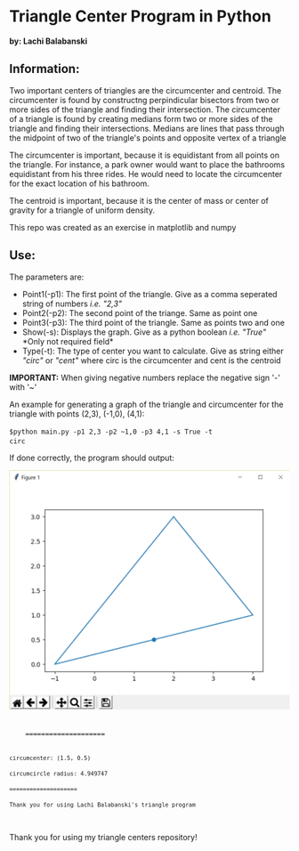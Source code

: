 <h1>Triangle Center Program in Python</h1>
<strong>by: Lachi Balabanski</strong>

<h2>Information:</h2>
<p>Two important centers of triangles are the circumcenter and centroid. The circumcenter is found by constructng perpindicular bisectors from two or more sides of the triangle and finding their intersection. The circumcenter of a triangle is found by creating medians form two or more sides of the triangle and finding their intersections. Medians are lines that pass through the midpoint of two of the triangle's points and opposite vertex of a triangle</p>

<p>The circumcenter is important, because it is equidistant from all points on the triangle. For instance, a park owner would want to place the bathrooms equidistant from his three rides. He would need to locate the circumcenter for the exact location of his bathroom.</p>

<p>The centroid is important, because it is the center of mass or center of gravity for a triangle of uniform density.</p>

<p>This repo was created as an exercise in matplotlib and numpy</p>

<h2>Use:</h2>
<p>The parameters are:</p>

<ul>
	<li>Point1(-p1): The first point of the triangle. Give as a comma seperated string of numbers <i>i.e. "2,3"</i> </li>
	<li>Point2(-p2): The second point of the triange. Same as point one</li>
	<li>Point3(-p3): The third point of the triangle. Same as points two and one</li>
	<li>Show(-s): Displays the graph. Give as a python boolean <i>i.e. "True"</i> *Only not required field*</li>
	<li>Type(-t): The type of center you want to calculate. Give as string either <i>"circ"</i> or <i>"cent"</i> where circ is the circumcenter and cent is the centroid</li>
</ul>

<p><strong>IMPORTANT:</strong> When giving negative numbers replace the negative sign '-' with '~'</p>

<p>An example for generating a graph of the triangle and circumcenter for the triangle with points (2,3), (-1,0), (4,1):</p>

<code>$python main.py -p1 2,3 -p2 ~1,0 -p3 4,1 -s True -t circ</code>

<p>If done correctly, the program should output:</p>

![Alt text](sample_output.png?raw=true "Title")

<code>
	====================

	circumcenter: (1.5, 0.5)

	circumcircle radius: 4.949747

	====================

	Thank you for using Lachi Balabanski's triangle program
</code>

<p>Thank you for using my triangle centers repository!</p>
